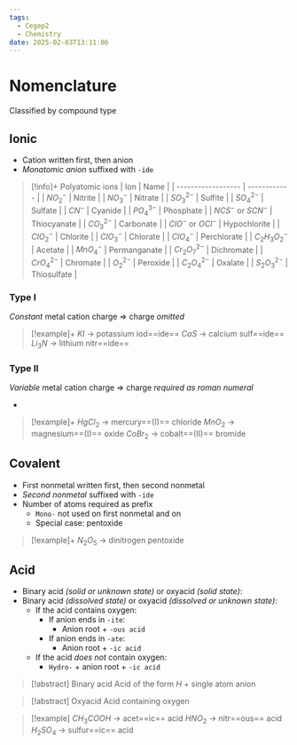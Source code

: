 ```yaml
---
tags:
  - Cegep2
  - Chemistry
date: 2025-02-03T13:11:06
---
```


# Nomenclature

Classified by compound type

## Ionic

- Cation written first, then anion
- *Monatomic anion* suffixed with `-ide`

> [!info]+ Polyatomic ions
> | Ion                | Name         |
> | ------------------ | ------------ |
> | $NO_2^-$           | Nitrite      |
> | $NO_3^-$           | Nitrate      |
> | $SO_3^{2-}$        | Sulfite      |
> | $SO_4^{2-}$        | Sulfate      |
> | $CN^-$             | Cyanide      |
> | $PO_4^{3-}$        | Phosphate    |
> | $NCS^-$ or $SCN^-$ | Thiocyanate  |
> | $CO_3^{2-}$        | Carbonate    |
> | $ClO^-$ or $OCl^-$ | Hypochlorite |
> | $ClO_2^-$          | Chlorite     |
> | $ClO_3^-$          | Chlorate     |
> | $ClO_4^-$          | Perchlorate  |
> | $C_2H_3O_2^-$      | Acetate      |
> | $MnO_4^-$          | Permanganate |
> | $Cr_2O_7^{2-}$     | Dichromate   |
> | $CrO_4^{2-}$       | Chromate     |
> | $O_2^{2-}$         | Peroxide     |
> | $C_2O_4^{2-}$      | Oxalate      |
> | $S_2O_3^{2-}$      | Thiosulfate  |

### Type I

*Constant* metal cation charge => charge *omitted*

> [!example]+
> $KI$ -> potassium iod==ide==
> $CaS$ -> calcium sulf==ide==
> $Li_3N$ -> lithium nitr==ide==

### Type II

*Variable* metal cation charge => charge *required as roman numeral*

- 

> [!example]+
> $HgCl_2$ -> mercury==(I)== chloride
> $MnO_2$ -> magnesium==(I)== oxide
> $CoBr_2$ -> cobalt==(II)== bromide

## Covalent

- First nonmetal written first, then second nonmetal
- *Second nonmetal* suffixed with `-ide`
- Number of atoms required as prefix
	- `Mono-` not used on first nonmetal and on 
	- Special case: pentoxide

> [!example]+ 
> $N_2O_5$ -> dinitrogen pentoxide
> 

## Acid

- Binary acid *(solid or unknown state)* or oxyacid *(solid state)*:
- Binary acid *(dissolved state)* or oxyacid *(dissolved or unknown state)*:
	- If the acid contains oxygen:
		- If anion ends in `-ite`:
			- Anion root + `-ous acid`
		- If anion ends in `-ate`:
			- Anion root + `-ic acid`
	- If the acid *does not* contain oxygen:
		- `Hydro-` + anion root + `-ic acid`

> [!abstract] Binary acid
> Acid of the form $H$ + single atom anion

> [!abstract] Oxyacid
> Acid containing oxygen

> [!example]
> $CH_3COOH$ -> acet==ic== acid
> $HNO_2$ -> nitr==ous== acid
> $H_2SO_4$ -> sulfur==ic== acid